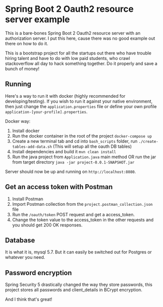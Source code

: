 # Spring Boot 2 Oauth2 resource server example

This is a bare-bones Spring Boot 2 Oauth2 resource server with an authorization server.
I put this here, cause there was no good example out there on how to do it. 

This is a bootstrap project for all the startups out there who have trouble hiring talent and have to do with low paid students, who crawl stackoverflow all day to hack something together. Do it properly and save a bunch of money!

## Running

Here's a way to run it with docker (highly recommended for developing/testing).
If you wish to run it against your native environment, then just change the `application.properties` file or define your own profile `application-[your-profile].properties`.

Docker way:
1. Install docker
2. Run the docker container in the root of the project `docker-compose up`
3. Create a new terminal tab and cd into `bash_scripts` folder, run `./create-tables-add-data.sh` (This will setup all the oauth DB tables)
4. Install dependencies and build it `mvn clean install`
5. Run the java project from `Application.java` main method 
OR run the jar from target directory `java -jar project-0.0.1-SNAPSHOT.jar`

Server should now be up and running on `http://localhost:8080`.

## Get an access token with Postman

1. Install Postman
2. Import Postman collection from the `project.postman_collection.json` file
3. Run the `/oauth/token` POST request and get a access_token.
4. Change the token value to the access_token in the other requests and you should get 200 OK responses.

## Database

It is what it is, mysql 5.7. But it can easily be switched out for Postgres or whatever you need.

## Password encryption

Spring Security 5 drastically changed the way they store passwords,
this project stores all passwords and client_details in BCrypt encryption.

And I think that's great!
